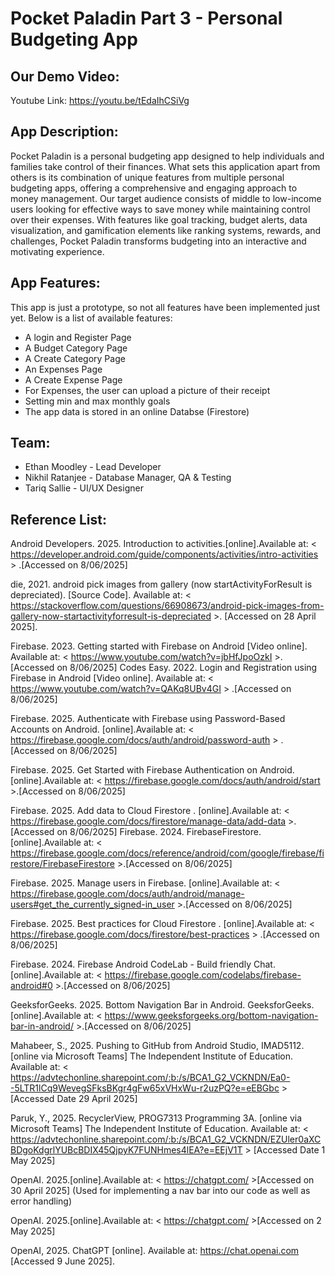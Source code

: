 # Pocket Paladin Part 3 - Personal Budgeting App

## Our Demo Video:
Youtube Link: https://youtu.be/tEdaIhCSiVg

## App Description:

Pocket Paladin is a personal budgeting app designed to help individuals and families take control of their finances.
What sets this application apart from others is its combination of unique features from multiple personal budgeting apps, offering a comprehensive and engaging approach to money management. Our target audience consists of middle to low-income users looking for effective ways to save money while maintaining control over their expenses. 
With features like goal tracking, budget alerts, data visualization, and gamification elements like ranking systems, rewards, and challenges, Pocket Paladin transforms budgeting into an interactive and motivating experience.

## App Features:

This app is just a prototype, so not all features have been implemented just yet.
Below is a list of available features:
- A login and Register Page
- A Budget Category Page
- A Create Category Page
- An Expenses Page
- A Create Expense Page
- For Expenses, the user can upload a picture of their receipt
- Setting min and max monthly goals
- The app data is stored in an online Databse (Firestore)

## Team:

- Ethan Moodley - Lead Developer
- Nikhil Ratanjee - Database Manager, QA & Testing
- Tariq Sallie - UI/UX Designer

## Reference List:

Android Developers. 2025. Introduction to activities.[online].Available at: < https://developer.android.com/guide/components/activities/intro-activities > .[Accessed on 8/06/2025]

die, 2021. android pick images from gallery (now startActivityForResult is depreciated). [Source Code]. Available at: < https://stackoverflow.com/questions/66908673/android-pick-images-from-gallery-now-startactivityforresult-is-depreciated >. [Accessed on 28 April 2025].

Firebase. 2023. Getting started with Firebase on Android [Video online]. Available at: < https://www.youtube.com/watch?v=jbHfJpoOzkI >.[Accessed on 8/06/2025] 
Codes Easy. 2022. Login and Registration using Firebase in Android [Video online]. Available at: < https://www.youtube.com/watch?v=QAKq8UBv4GI > .[Accessed on 8/06/2025]

Firebase. 2025. Authenticate with Firebase using Password-Based Accounts on Android. [online].Available at: <   https://firebase.google.com/docs/auth/android/password-auth > .[Accessed on 8/06/2025]

Firebase. 2025. Get Started with Firebase Authentication on Android. [online].Available at: < https://firebase.google.com/docs/auth/android/start >.[Accessed on 8/06/2025]

 Firebase. 2025. Add data to Cloud Firestore . [online].Available at: < https://firebase.google.com/docs/firestore/manage-data/add-data >.[Accessed on 8/06/2025]
Firebase. 2024. FirebaseFirestore. [online].Available at: < https://firebase.google.com/docs/reference/android/com/google/firebase/firestore/FirebaseFirestore >.[Accessed on 8/06/2025]

Firebase. 2025. Manage users in Firebase. [online].Available at: < https://firebase.google.com/docs/auth/android/manage-users#get_the_currently_signed-in_user >.[Accessed on 8/06/2025]

Firebase. 2025. Best practices for Cloud Firestore . [online].Available at: < https://firebase.google.com/docs/firestore/best-practices > .[Accessed on 8/06/2025]

Firebase. 2024. Firebase Android CodeLab - Build friendly Chat. [online].Available at: < https://firebase.google.com/codelabs/firebase-android#0 >.[Accessed on 8/06/2025]

GeeksforGeeks. 2025. Bottom Navigation Bar in Android. GeeksforGeeks. [online].Available at: < https://www.geeksforgeeks.org/bottom-navigation-bar-in-android/ >.[Accessed on 8/06/2025]

Mahabeer, S., 2025. Pushing to GitHub from Android Studio, IMAD5112. [online via Microsoft Teams] The Independent Institute of Education. Available at: < https://advtechonline.sharepoint.com/:b:/s/BCA1_G2_VCKNDN/Ea0--5LTR1lCq9WevegSFksBKgr4gFw65xVHxWu-r2uzPQ?e=eEBGbc > [Accessed Date 29 April 2025]

Paruk, Y., 2025. RecyclerView, PROG7313 Programming 3A. [online via Microsoft Teams] The Independent Institute of Education. Available at: < https://advtechonline.sharepoint.com/:b:/s/BCA1_G2_VCKNDN/EZUler0aXCBDgoKdgrlYUBcBDIX45QjpyK7FUNHmes4lEA?e=EEjV1T > [Accessed Date 1 May 2025]

OpenAI. 2025.[online].Available at: < https://chatgpt.com/ >[Accessed on 30 April 2025]
(Used for implementing a nav bar into our code as well as error handling)

OpenAI. 2025.[online].Available at: < https://chatgpt.com/ >[Accessed on 2 May 2025]

OpenAI, 2025. ChatGPT [online]. Available at: https://chat.openai.com [Accessed 9 June 2025].
